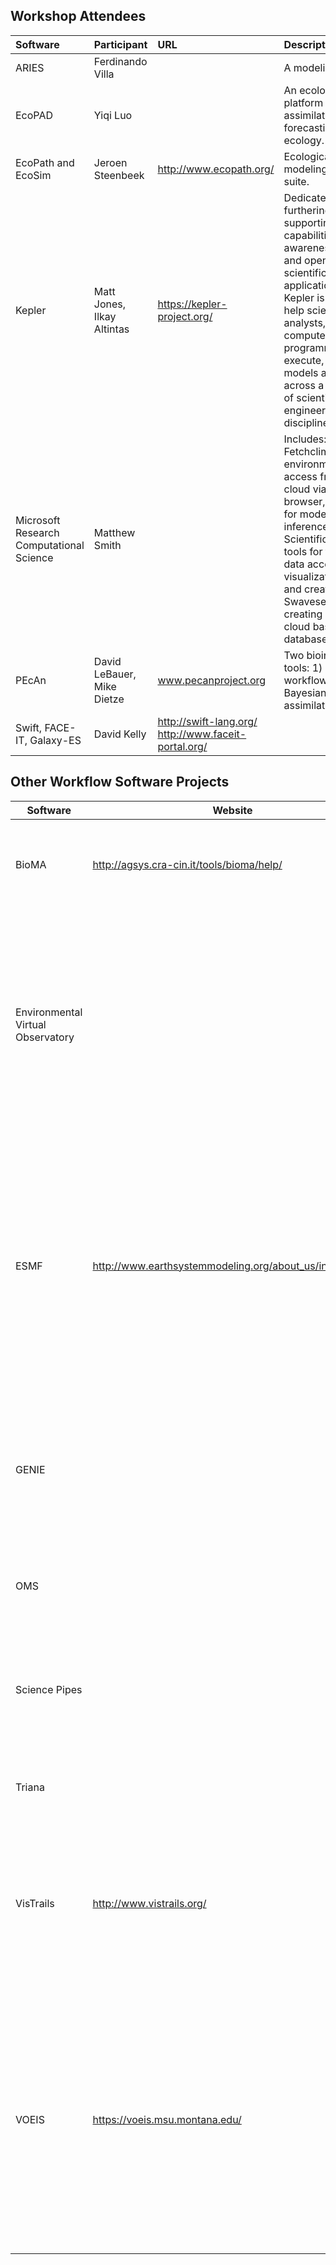 ## Workshop Attendees

| Software                                 | Participant                | URL                                                     | Description                                                                                                                                                                                                                                                                                                                                 |
|:-----------------------------------------|:--------------------------|:-------------------------------------------------------|:--------------------------------------------------------------------------------------------------------------------------------------------------------------------------------------------------------------------------------------------------------------------------------------------------------------------------------------------|
| ARIES                                    | Ferdinando Villa           |                                                         | A modeling platform.                                                                                                                                                                                                                                                                                                                        |
| EcoPAD                                   | Yiqi Luo                   |                                                         | An ecological platform for data assimilation and forecasting in ecology.                                                                                                                                                                                                                                                                    |
| EcoPath and EcoSim                       | Jeroen Steenbeek           | http://www.ecopath.org/                                 | Ecological/ecosystem modeling software suite.                                                                                                                                                                                                                                                                                               |
| Kepler                                   | Matt Jones, Ilkay Altintas | https://kepler-project.org/                             | Dedicated to furthering and supporting the capabilities, use, and awareness of the free and open source, scientific workflow application, Kepler.  Kepler is designed to help scien­tists, analysts, and computer programmers create, execute, and share models and analyses across a broad range of scientific and engineering disciplines |
| Microsoft Research Computational Science | Matthew Smith              |                                                         | Includes:1) Fetchclimate for environmental data access from the cloud via code and browser, 2) Filzbach for model parameter inference, 3) Scientific Dataset tools for facilitating data access, visualization, transfer, and creation 4) Swavesey for creating and hosting cloud based databases.                                          |
| PEcAn                                    | David LeBauer, Mike Dietze | www.pecanproject.org                                    | Two bioinformatics tools: 1) a scientific workflow and 2) a Bayesian data assimilation system.                                                                                                                                                                                                                                              |
| Swift, FACE-IT, Galaxy-ES                | David Kelly                | http://swift-lang.org/  http://www.faceit-portal.org/   |                                                                                                                                                                                                                                        |

## Other Workflow Software Projects

| Software                          | Website                                                 | Description                                                                                                                                                                                                                                                           |
|----------------------------------|-------------------------------------------------------|----------------------------------------------------------------------------------------------------------------------------------------------------------------------------------------------------------------------------------------------------------------------|
| BioMA                             | http://agsys.cra-cin.it/tools/bioma/help/               | Designed and developed for analyzing, parameterizing and running modelling solutions                                                                                                                                                                                  |
| Environmental Virtual Observatory |                                                         | A proof of concept project that has been created to demonstrate that linking data, models and expert knowledge will provide cost effective answers to vital wide-ranging environmental issues, initially in the soil-water system.                                    |
| ESMF                              | http://www.earthsystemmodeling.org/about_us/index.shtml | High-performance, flexible software infrastructure to increase ease of use, performance portability, interoperability, and reuse in climate, numerical weather prediction, data assimilation, and other Earth science applications.                                   |
| GENIE                             |                                                         | A grid enabled framework that facilitates the integration, execution and management of component models for the study of the Earth system over millennial timescales.                                                                                                 |
| OMS                               |                                                         | Allows model construction and model application based on components..                                                                                                                                                                                                 |
| Science Pipes                     |                                                         | Allows anyone to access, analyze, and visualize the huge volume of primary biodiversity data currently available online.                                                                                                                                              |
| Triana                            |                                                         | Combines an intuitive visual interface with powerful data analysis tools.                                                                                                                                                                                             |
| VisTrails                         | http://www.vistrails.org/                               | An open-source scientific workflow and provenance management system that provides support for simulations, data exploration and visualization.                                                                                                                        |
| VOEIS                             | https://voeis.msu.montana.edu/                          | A framework for data acquisition, analysis, model integration, and display of data products from completed workflows including geospatially explicit models, graphs from statistical analyses, and GIS displays of classified ecological attributes on the landscape. |
